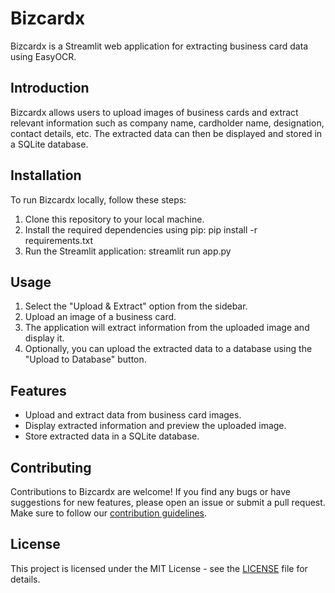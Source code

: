 # Bizcardx

Bizcardx is a Streamlit web application for extracting business card data using EasyOCR.

## Introduction

Bizcardx allows users to upload images of business cards and extract relevant information such as company name, cardholder name, designation, contact details, etc. The extracted data can then be displayed and stored in a SQLite database.

## Installation

To run Bizcardx locally, follow these steps:

1. Clone this repository to your local machine.
2. Install the required dependencies using pip:  pip install -r requirements.txt
3. Run the Streamlit application: streamlit run app.py

## Usage

1. Select the "Upload & Extract" option from the sidebar.
2. Upload an image of a business card.
3. The application will extract information from the uploaded image and display it.
4. Optionally, you can upload the extracted data to a database using the "Upload to Database" button.

## Features

- Upload and extract data from business card images.
- Display extracted information and preview the uploaded image.
- Store extracted data in a SQLite database.

## Contributing

Contributions to Bizcardx are welcome! If you find any bugs or have suggestions for new features, please open an issue or submit a pull request. Make sure to follow our [contribution guidelines](CONTRIBUTING.md).

## License

This project is licensed under the MIT License - see the [LICENSE](LICENSE) file for details.
